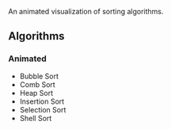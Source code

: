 An animated visualization of sorting algorithms.

<h2>Algorithms</h2>
<h3>Animated</h3>
<ul>
<li>Bubble Sort</li>
<li>Comb Sort</li>
<li>Heap Sort</li>
<li>Insertion Sort</li>
<li>Selection Sort</li>
<li>Shell Sort</li>
</ul>

